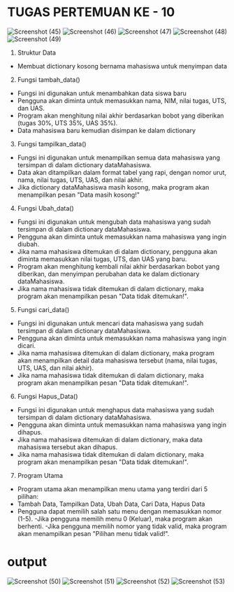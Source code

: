 # TUGAS PERTEMUAN KE - 10
![Screenshot (45)](https://github.com/user-attachments/assets/d9156725-5525-4fae-9f5e-991ba03cea8c)
![Screenshot (46)](https://github.com/user-attachments/assets/82186942-60f2-4b74-954e-1f5665e64d2f)
![Screenshot (47)](https://github.com/user-attachments/assets/509aea0c-0bce-4ee2-baf2-135bfd23fc0f)
![Screenshot (48)](https://github.com/user-attachments/assets/6c0e00ec-40c1-4d36-ad12-135a07593d9d)
![Screenshot (49)](https://github.com/user-attachments/assets/15139f8e-f78a-4bc8-88af-da6a47e99c28)

1. Struktur Data
  - Membuat dictionary kosong bernama mahasiswa untuk menyimpan data
2. Fungsi tambah_data() 
  - Fungsi ini digunakan untuk menambahkan data siswa baru
  - Pengguna akan diminta untuk memasukkan nama, NIM, nilai tugas, UTS, dan UAS.
  - Program akan menghitung nilai akhir berdasarkan bobot yang diberikan (tugas 30%, UTS 35%, UAS 35%).
  - Data mahasiswa baru kemudian disimpan ke dalam dictionary
3. Fungsi tampilkan_data()
  - Fungsi ini digunakan untuk menampilkan semua data mahasiswa yang tersimpan di dalam dictionary dataMahasiswa.
  - Data akan ditampilkan dalam format tabel yang rapi, dengan nomor urut, nama, nilai tugas, UTS, UAS, dan nilai akhir.
  - Jika dictionary dataMahasiswa masih kosong, maka program akan menampilkan pesan "Data masih kosong!"
4. Fungsi Ubah_data()
  - Fungsi ini digunakan untuk mengubah data mahasiswa yang sudah tersimpan di dalam dictionary dataMahasiswa.
  - Pengguna akan diminta untuk memasukkan nama mahasiswa yang ingin diubah.
  - Jika nama mahasiswa ditemukan di dalam dictionary, pengguna akan diminta memasukkan nilai tugas, UTS, dan UAS yang baru.
  - Program akan menghitung kembali nilai akhir berdasarkan bobot yang diberikan, dan menyimpan perubahan data ke dalam dictionary dataMahasiswa.
  - Jika nama mahasiswa tidak ditemukan di dalam dictionary, maka program akan menampilkan pesan "Data tidak ditemukan!".
5. Fungsi cari_data()
  - Fungsi ini digunakan untuk mencari data mahasiswa yang sudah tersimpan di dalam dictionary dataMahasiswa.
  - Pengguna akan diminta untuk memasukkan nama mahasiswa yang ingin dicari.
  - Jika nama mahasiswa ditemukan di dalam dictionary, maka program akan menampilkan detail data mahasiswa tersebut (nama, nilai tugas, UTS, UAS, dan nilai akhir).
  - Jika nama mahasiswa tidak ditemukan di dalam dictionary, maka program akan menampilkan pesan "Data tidak ditemukan!".
6. Fungsi Hapus_Data()
  - Fungsi ini digunakan untuk menghapus data mahasiswa yang sudah tersimpan di dalam dictionary dataMahasiswa.
  - Pengguna akan diminta untuk memasukkan nama mahasiswa yang ingin dihapus.
  - Jika nama mahasiswa ditemukan di dalam dictionary, maka data mahasiswa tersebut akan dihapus.
  - Jika nama mahasiswa tidak ditemukan di dalam dictionary, maka program akan menampilkan pesan "Data tidak ditemukan!".
7. Program Utama
  - Program utama akan menampilkan menu utama yang terdiri dari 5 pilihan:
  -  Tambah Data, Tampilkan Data, Ubah Data, Cari Data, Hapus Data
  - Pengguna dapat memilih salah satu menu dengan memasukkan nomor (1-5).
  -Jika pengguna memilih menu 0 (Keluar), maka program akan berhenti.
  -Jika pengguna memilih nomor yang tidak valid, maka program akan menampilkan pesan "Pilihan menu tidak valid!".

# output
![Screenshot (50)](https://github.com/user-attachments/assets/98a28dae-6056-432d-ad58-c2489abba923)
![Screenshot (51)](https://github.com/user-attachments/assets/dee0bfdc-97e7-417b-8044-8303f866aa3c)
![Screenshot (52)](https://github.com/user-attachments/assets/19ee1fa4-9bbf-42c3-a873-77ce400c1ea9)
![Screenshot (53)](https://github.com/user-attachments/assets/a2daebe5-badf-4b0c-bc1a-36fcd359def0)
